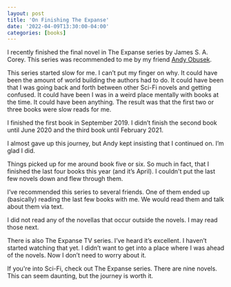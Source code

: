```yaml
---
layout: post
title: 'On Finishing The Expanse'
date: '2022-04-09T13:30:00-04:00'
categories: [books]
---
```


I recently finished the final novel in The Expanse series by James S. A. Corey. This series was recommended to me by my friend [Andy Obusek](http://cleanswifter.com). 

This series started slow for me. I can’t put my finger on why. It could have been the amount of world building the authors had to do. It could have been that I was going back and forth between other Sci-Fi novels and getting confused. It could have been I was in a weird place mentally with books at the time. It could have been anything. The result was that the first two or three books were slow reads for me. 

I finished the first book in September 2019. I didn’t finish the second book until June 2020 and the third book until February 2021. 

I almost gave up this journey, but Andy kept insisting that I continued on. I’m glad I did. 

Things picked up for me around book five or six. So much in fact, that I finished the last four books this year (and it’s April). I couldn't put the last few novels down and flew through them. 

I’ve recommended this series to several friends. One of them ended up (basically) reading the last few books with me. We would read them and talk about them via text. 

I did not read any of the novellas that occur outside the novels. I may read those next. 

There is also The Expanse TV series. I’ve heard it’s excellent. I haven’t started watching that yet. I didn’t want to get into a place where I was ahead of the novels. Now I don’t need to worry about it. 

If you're into Sci-Fi, check out The Expanse series. There are nine novels. This can seem daunting, but the journey is worth it. 
